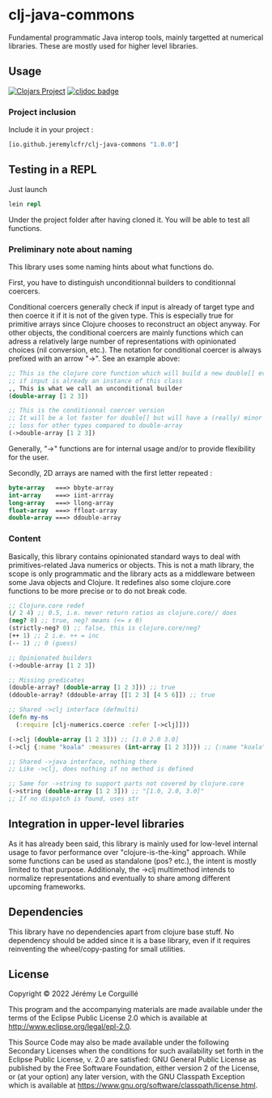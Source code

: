 # clj-java-commons

Fundamental programmatic Java interop tools, mainly targetted at numerical libraries.
These are mostly used for higher level libraries.

## Usage

[![Clojars Project](https://img.shields.io/clojars/v/io.github.jeremylcfr/clj-java-commons.svg)](https://clojars.org/io.github.jeremylcfr/clj-java-commons)
[![cljdoc badge](https://cljdoc.org/badge/io.github.jeremylcfr/clj-java-commons)](https://cljdoc.org/d/io.github.jeremylcfr/clj-java-commons)

### Project inclusion

Include it in your project :

```clojure
[io.github.jeremylcfr/clj-java-commons "1.0.0"]
```

## Testing in a REPL

Just launch 

```clojure
lein repl
```

Under the project folder after having cloned it.
You will be able to test all functions.

### Preliminary note about naming

This library uses some naming hints about what functions do.

First, you have to distinguish unconditionnal builders to conditionnal coercers.

Conditional coercers generally check if input is already of target type and then coerce it if it is not of the given type. This is especially true for primitive arrays since Clojure chooses to reconstruct an object anyway. 
For other objects, the conditional coercers are mainly functions which can adress a relatively large number of representations with opinionated choices (nil conversion, etc.). The notation for conditional coercer is always prefixed with an arrow "->".
See an example above:


```clojure
;; This is the clojure core function which will build a new double[] even
;; if input is already an instance of this class
,, This is what we call an unconditional builder
(double-array [1 2 3])

;; This is the conditionnal coercer version
;; It will be a lot faster for double[] but will have a (really) minor
;; loss for other types compared to double-array
(->double-array [1 2 3])
```

Generally, "->" functions are for internal usage and/or to provide flexibility for the user.

Secondly, 2D arrays are named with the first letter repeated :

```clojure
byte-array   ===> bbyte-array
int-array    ===> iint-arrray
long-array   ===> llong-array
float-array  ===> ffloat-array
double-array ===> ddouble-array
```

### Content

Basically, this library contains opinionated standard ways to deal with primitives-related Java numerics or objects.
This is not a math library, the scope is only programmatic and the library acts as a middleware
between some Java objects and Clojure.
It redefines also some clojure.core functions to be more precise or to do not break code.

```clojure
;; Clojure.core redef
(/ 2 4) ;; 0.5, i.e. never return ratios as clojure.core// does
(neg? 0) ;; true, neg? means (<= x 0)
(strictly-neg? 0) ;; false, this is clojure.core/neg?
(++ 1) ;; 2 i.e. ++ = inc
(-- 1) ;; 0 (guess)

;; Opinionated builders
(->double-array [1 2 3])

;; Missing predicates
(double-array? (double-array [1 2 3])) ;; true
(ddouble-array? (ddouble-array [[1 2 3] [4 5 6]]) ;; true

;; Shared ->clj interface (defmulti)
(defn my-ns
  (:require [clj-numerics.coerce :refer [->clj]]))

(->clj (double-array [1 2 3])) ;; [1.0 2.0 3.0]
(->clj {:name "koala" :measures (int-array [1 2 3])}) ;; {:name "koala" :measures [1 2 3]}

;; Shared ->java interface, nothing there
;; Like ->clj, does nothing if no method is defined

;; Same for ->string to support parts not covered by clojure.core
(->string (double-array [1 2 3])) ;; "[1.0, 2.0, 3.0]"
;; If no dispatch is found, uses str
```

## Integration in upper-level libraries

As it has already been said, this library is mainly used for low-level
internal usage to favor performance over "clojure-is-the-king" approach.
While some functions can be used as standalone (pos? etc.), the intent is
mostly limited to that purpose.
Additionaly, the ->clj multimethod intends to normalize representations and
eventually to share among different upcoming frameworks.

## Dependencies

This library have no dependencies apart from clojure base stuff.
No dependency should be added since it is a base library, even if
it requires reinventing the wheel/copy-pasting for small utilities.

## License

Copyright © 2022 Jérémy Le Corguillé

This program and the accompanying materials are made available under the
terms of the Eclipse Public License 2.0 which is available at
http://www.eclipse.org/legal/epl-2.0.

This Source Code may also be made available under the following Secondary
Licenses when the conditions for such availability set forth in the Eclipse
Public License, v. 2.0 are satisfied: GNU General Public License as published by
the Free Software Foundation, either version 2 of the License, or (at your
option) any later version, with the GNU Classpath Exception which is available
at https://www.gnu.org/software/classpath/license.html.
